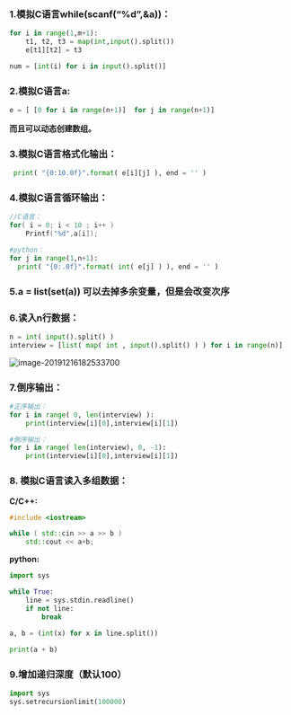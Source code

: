 ### 1.模拟C语言while(scanf(“%d”,&a))：

```python
for i in range(1,m+1): 
    t1, t2, t3 = map(int,input().split())
	e[t1][t2] = t3 

num = [int(i) for i in input().split()]
```



### 2.模拟C语言a:

```python
e = [ [0 for i in range(n+1)]  for j in range(n+1)]
```

**而且可以动态创建数组。**

 

### 3.模拟C语言格式化输出：

```python
 print( "{0:10.0f}".format( e[i][j] ), end = '' )
```



### 4.模拟C语言循环输出：

```c
//C语言：
for( i = 0; i < 10 ; i++ )
	Printf("%d",a[i]);
```
```python
#python：
for j in range(1,n+1):
  print( "{0:.0f}".format( int( e[j] ) ), end = '' )
```



### 5.a = list(set(a)) 可以去掉多余变量，但是会改变次序

 

### 6.读入n行数据：

```python
n = int( input().split() )
interview = [list( map( int , input().split() ) ) for i in range(n)]
```

![image-20191216182533700](C:\Users\LIZIEN\Desktop\image-20191216182533700.png)

 

### 7.倒序输出：

``` python
#正序输出：
for i in range( 0, len(interview) ):
	print(interview[i][0],interview[i][1])

#倒序输出：
for i in range( len(interview), 0, -1):
	print(interview[i][0],interview[i][1])
```

 

### 8. 模拟C语言读入多组数据：

**C/C++:**

~~~c++
#include <iostream>

while ( std::cin >> a >> b )
    std::cout << a+b;
~~~

**python:**

```python
import sys

while True:
    line = sys.stdin.readline()
  	if not line:
        break
        
a, b = (int(x) for x in line.split())

print(a + b)
```


### 9.增加递归深度（默认100）

``` python
import sys   
sys.setrecursionlimit(100000)
```